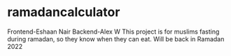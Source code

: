 # ramadancalculator
Frontend-Eshaan Nair Backend-Alex W
This project is for muslims fasting during ramadan, so they know when they can eat. Will be back in Ramadan 2022
